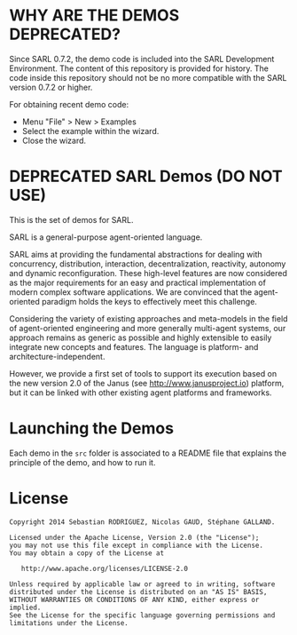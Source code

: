 
WHY ARE THE DEMOS DEPRECATED?
=============================

Since SARL 0.7.2, the demo code is included into the SARL Development Environment.
The content of this repository is provided for history. The code inside this repository should not be no more compatible with the SARL version 0.7.2 or higher.

For obtaining recent demo code:
* Menu "File" > New > Examples
* Select the example within the wizard.
* Close the wizard.

DEPRECATED SARL Demos (DO NOT USE)
==================================

This is the set of demos for SARL.

SARL is a general-purpose agent-oriented language.

SARL aims at providing the fundamental abstractions for dealing with concurrency, distribution, interaction, decentralization, reactivity, autonomy and dynamic reconfiguration. 
These high-level features are now considered as the major requirements for an easy and practical implementation of modern complex software applications. 
We are convinced that the agent-oriented paradigm holds the keys to effectively meet this challenge.

Considering the variety of existing approaches and meta-models in the field of agent-oriented engineering and more generally multi-agent systems, our approach remains as generic as possible and highly extensible to easily integrate new concepts and features. The language is platform- and architecture-independent. 

However, we provide a first set of tools to support its execution based on the new version 2.0 of the Janus (see http://www.janusproject.io) platform, but it can be linked with other existing agent platforms and frameworks. 

Launching the Demos
===================

Each demo in the `src` folder is associated to a README file
that explains the principle of the demo, and how to run it.

License
=======
    Copyright 2014 Sebastian RODRIGUEZ, Nicolas GAUD, Stéphane GALLAND.

    Licensed under the Apache License, Version 2.0 (the "License");
    you may not use this file except in compliance with the License.
    You may obtain a copy of the License at

       http://www.apache.org/licenses/LICENSE-2.0

    Unless required by applicable law or agreed to in writing, software
    distributed under the License is distributed on an "AS IS" BASIS,
    WITHOUT WARRANTIES OR CONDITIONS OF ANY KIND, either express or implied.
    See the License for the specific language governing permissions and
    limitations under the License.

